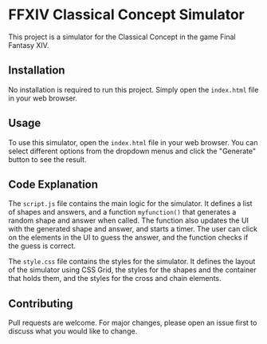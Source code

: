 # FFXIV Classical Concept Simulator

This project is a simulator for the Classical Concept in the game Final Fantasy XIV.

## Installation

No installation is required to run this project. Simply open the `index.html` file in your web browser.

## Usage

To use this simulator, open the `index.html` file in your web browser. You can select different options from the dropdown menus and click the "Generate" button to see the result.

## Code Explanation

The `script.js` file contains the main logic for the simulator. It defines a list of shapes and answers, and a function `myfunction()` that generates a random shape and answer when called. The function also updates the UI with the generated shape and answer, and starts a timer. The user can click on the elements in the UI to guess the answer, and the function checks if the guess is correct.

The `style.css` file contains the styles for the simulator. It defines the layout of the simulator using CSS Grid, the styles for the shapes and the container that holds them, and the styles for the cross and chain elements.

## Contributing

Pull requests are welcome. For major changes, please open an issue first to discuss what you would like to change.

